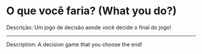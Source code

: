 # O que você faria? (What you do?)
Descrição:
Um jogo de decisão aonde você decide o final do jogo!

---------------------
Description:
A decision game that you choose the end!
